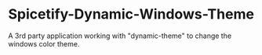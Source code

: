 # Spicetify-Dynamic-Windows-Theme
A 3rd party application working with "dynamic-theme" to change the windows color theme.
